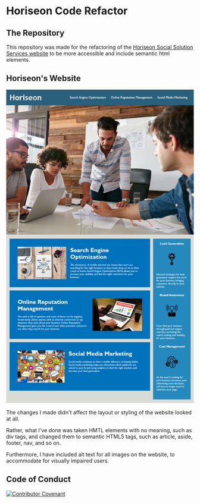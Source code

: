 # Horiseon Code Refactor
## The Repository
This repository was made for the refactoring of the [Horiseon Social Solution Services website](https://mikeh138.github.io/horiseon-code-refactor/) to be more accessible and include semantic html elements.
## Horiseon's Website
![Horiseon Website](./assets/images/01-html-css-git-homework-demo.png)

The changes I made didn't affect the layout or styling of the website looked at all.

Rather, what I've done was taken HMTL elements with no meaning, such as div tags, and changed them to semantic HTML5 tags, such as article, aside, footer, nav, and so on.

Furthermore, I have included alt text for all images on the website, to accommodate for visually impaired users.
## Code of Conduct
[![Contributor Covenant](https://img.shields.io/badge/Contributor%20Covenant-v2.0%20adopted-ff69b4.svg)](code_of_conduct.md)
